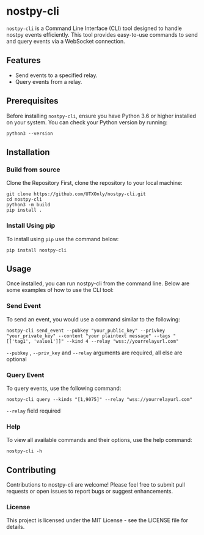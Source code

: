 # nostpy-cli

`nostpy-cli` is a Command Line Interface (CLI) tool designed to handle nostpy events efficiently. This tool provides easy-to-use commands to send and query events via a WebSocket connection.

## Features

- Send events to a specified relay.
- Query events from a relay.

## Prerequisites

Before installing `nostpy-cli`, ensure you have Python 3.6 or higher installed on your system. You can check your Python version by running:

```
python3 --version
```
## Installation
### Build from source
Clone the Repository
First, clone the repository to your local machine:

```
git clone https://github.com/UTXOnly/nostpy-cli.git
cd nostpy-cli
python3 -m build
pip install .
```

### Install Using pip
To install using `pip` use the command below:
```
pip install nostpy-cli
```

## Usage
Once installed, you can run nostpy-cli from the command line. Below are some examples of how to use the CLI tool:

### Send Event
To send an event, you would use a command similar to the following:

```
nostpy-cli send_event --pubkey "your_public_key" --privkey "your_private_key" --content "your plaintext message" --tags "[['tag1', 'value1']]" --kind 4 --relay "wss://yourrelayurl.com"
```
`--pubkey` , `--priv_key` and `--relay` arguments are required, all else are optional

### Query Event
To query events, use the following command:

```
nostpy-cli query --kinds "[1,9075]" --relay "wss://yourrelayurl.com"
```
`--relay` field required
### Help
To view all available commands and their options, use the help command:

```
nostpy-cli -h
```
## Contributing
Contributions to nostpy-cli are welcome! Please feel free to submit pull requests or open issues to report bugs or suggest enhancements.

### License
This project is licensed under the MIT License - see the LICENSE file for details.
